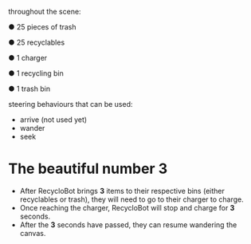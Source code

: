 throughout the scene:

● 25 pieces of trash

● 25 recyclables

● 1 charger

● 1 recycling bin

● 1 trash bin

 steering behaviours that can be used:
 - arrive (not used yet)
 - wander
 - seek

# The beautiful number 3
- After RecycloBot brings **3** items to their respective bins (either recyclables or trash), they will need to
go to their charger to charge.
- Once reaching the charger, RecycloBot will stop and charge for **3**
seconds.
- After the **3** seconds have passed, they can resume wandering the canvas.
